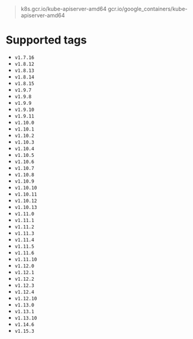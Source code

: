 > k8s.gcr.io/kube-apiserver-amd64
> gcr.io/google_containers/kube-apiserver-amd64

# Supported tags
- `v1.7.16`
- `v1.8.12`
- `v1.8.13`
- `v1.8.14`
- `v1.8.15`
- `v1.9.7`
- `v1.9.8`
- `v1.9.9`
- `v1.9.10`
- `v1.9.11`
- `v1.10.0`
- `v1.10.1`
- `v1.10.2`
- `v1.10.3`
- `v1.10.4`
- `v1.10.5`
- `v1.10.6`
- `v1.10.7`
- `v1.10.8`
- `v1.10.9`
- `v1.10.10`
- `v1.10.11`
- `v1.10.12`
- `v1.10.13`
- `v1.11.0`
- `v1.11.1`
- `v1.11.2`
- `v1.11.3`
- `v1.11.4`
- `v1.11.5`
- `v1.11.6`
- `v1.11.10`
- `v1.12.0`
- `v1.12.1`
- `v1.12.2`
- `v1.12.3`
- `v1.12.4`
- `v1.12.10`
- `v1.13.0`
- `v1.13.1`
- `v1.13.10`
- `v1.14.6`
- `v1.15.3`